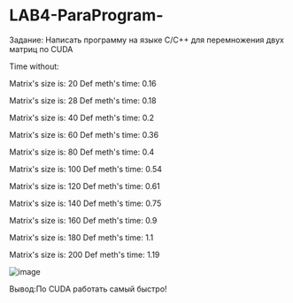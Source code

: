 # LAB4-ParaProgram-

Задание: Написать программу на языке C/C++ для перемножения двух матриц по CUDA

Time without:

Matrix's size is: 20 Def meth's time: 0.16

Matrix's size is: 28 Def meth's time: 0.18

Matrix's size is: 40 Def meth's time: 0.2

Matrix's size is: 60 Def meth's time: 0.36

Matrix's size is: 80 Def meth's time: 0.4

Matrix's size is: 100 Def meth's time: 0.54

Matrix's size is: 120 Def meth's time: 0.61

Matrix's size is: 140 Def meth's time: 0.75

Matrix's size is: 160 Def meth's time: 0.9

Matrix's size is: 180 Def meth's time: 1.1

Matrix's size is: 200 Def meth's time: 1.19

![image](https://user-images.githubusercontent.com/92180501/208227713-1c5bc0e2-4be8-430c-aa7a-8bcc1d42043b.png)

Вывод:По CUDA работать самый быстро!
